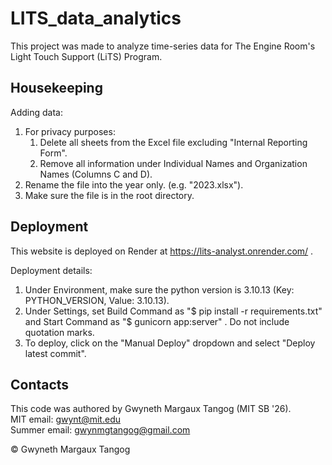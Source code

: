# LITS_data_analytics

This project was made to analyze time-series data for The Engine Room's Light Touch Support (LiTS) Program.

## Housekeeping

Adding data:

1. For privacy purposes:
    1. Delete all sheets from the Excel file excluding "Internal Reporting Form".
    2. Remove all information under Individual Names and Organization Names (Columns C and D).
2. Rename the file into the year only. (e.g. "2023.xlsx").
3. Make sure the file is in the root directory.

## Deployment

This website is deployed on Render at https://lits-analyst.onrender.com/ .

Deployment details:

1. Under Environment, make sure the python version is 3.10.13 (Key: PYTHON_VERSION, Value: 3.10.13).
2. Under Settings, set Build Command as "$ pip install -r requirements.txt" and Start Command as "$ gunicorn app:server" . Do not include quotation marks.
3. To deploy, click on the "Manual Deploy" dropdown and select "Deploy latest commit".

## Contacts
This code was authored by Gwyneth Margaux Tangog (MIT SB '26). <br />
MIT email: gwynt@mit.edu <br />
Summer email: gwynmgtangog@gmail.com

&copy; Gwyneth Margaux Tangog

